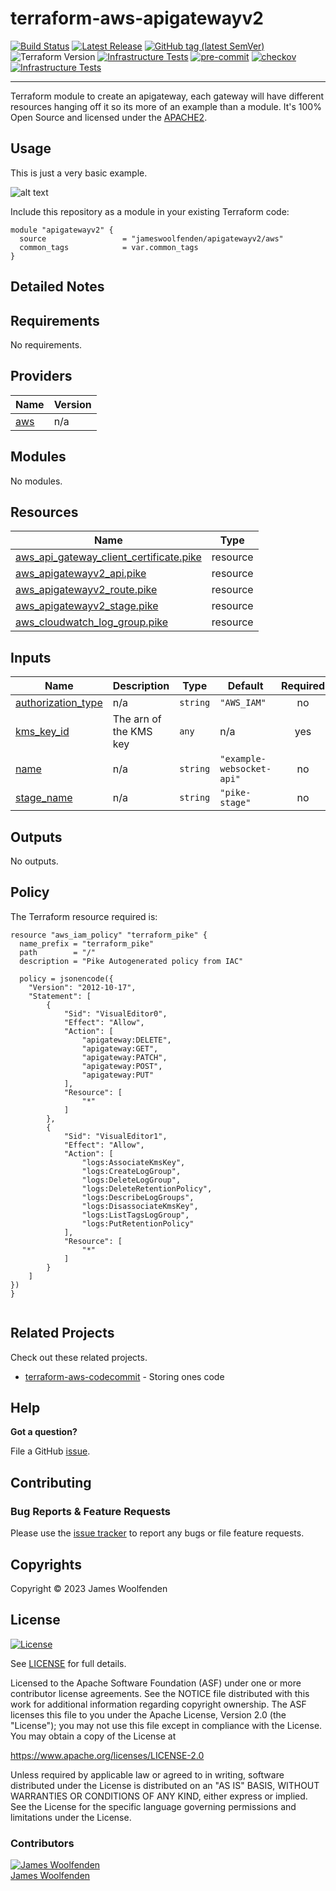 # terraform-aws-apigatewayv2

[![Build Status](https://github.com/JamesWoolfenden/terraform-aws-apigatewayv2/workflows/Verify/badge.svg?branch=master)](https://github.com/JamesWoolfenden/terraform-aws-apigatewayv2)
[![Latest Release](https://img.shields.io/github/release/JamesWoolfenden/terraform-aws-apigatewayv2.svg)](https://github.com/JamesWoolfenden/terraform-aws-apigatewayv2/releases/latest)
[![GitHub tag (latest SemVer)](https://img.shields.io/github/tag/JamesWoolfenden/terraform-aws-apigatewayv2.svg?label=latest)](https://github.com/JamesWoolfenden/terraform-aws-apigatewayv2/releases/latest)
![Terraform Version](https://img.shields.io/badge/tf-%3E%3D0.14.0-blue.svg)
[![Infrastructure Tests](https://www.bridgecrew.cloud/badges/github/JamesWoolfenden/terraform-aws-apigatewayv2/cis_aws)](https://www.bridgecrew.cloud/link/badge?vcs=github&fullRepo=JamesWoolfenden%2Fterraform-aws-apigatewayv2&benchmark=CIS+AWS+V1.2)
[![pre-commit](https://img.shields.io/badge/pre--commit-enabled-brightgreen?logo=pre-commit&logoColor=white)](https://github.com/pre-commit/pre-commit)
[![checkov](https://img.shields.io/badge/checkov-verified-brightgreen)](https://www.checkov.io/)
[![Infrastructure Tests](https://www.bridgecrew.cloud/badges/github/jameswoolfenden/terraform-aws-apigatewayv2/general)](https://www.bridgecrew.cloud/link/badge?vcs=github&fullRepo=JamesWoolfenden%2Fterraform-aws-apigatewayv2&benchmark=INFRASTRUCTURE+SECURITY)

---

Terraform module to create an apigateway, each gateway will have different resources hanging off it so its more of an example than a module. It's 100% Open Source and licensed under the [APACHE2](LICENSE).

## Usage

This is just a very basic example.

![alt text](./diagram/serverless.png)

Include this repository as a module in your existing Terraform code:

```hcl
module "apigatewayv2" {
  source                 = "jameswoolfenden/apigatewayv2/aws"
  common_tags            = var.common_tags
}
```

## Detailed Notes

<!-- BEGINNING OF PRE-COMMIT-TERRAFORM DOCS HOOK -->
## Requirements

No requirements.

## Providers

| Name | Version |
|------|---------|
| <a name="provider_aws"></a> [aws](#provider\_aws) | n/a |

## Modules

No modules.

## Resources

| Name | Type |
|------|------|
| [aws_api_gateway_client_certificate.pike](https://registry.terraform.io/providers/hashicorp/aws/latest/docs/resources/api_gateway_client_certificate) | resource |
| [aws_apigatewayv2_api.pike](https://registry.terraform.io/providers/hashicorp/aws/latest/docs/resources/apigatewayv2_api) | resource |
| [aws_apigatewayv2_route.pike](https://registry.terraform.io/providers/hashicorp/aws/latest/docs/resources/apigatewayv2_route) | resource |
| [aws_apigatewayv2_stage.pike](https://registry.terraform.io/providers/hashicorp/aws/latest/docs/resources/apigatewayv2_stage) | resource |
| [aws_cloudwatch_log_group.pike](https://registry.terraform.io/providers/hashicorp/aws/latest/docs/resources/cloudwatch_log_group) | resource |

## Inputs

| Name | Description | Type | Default | Required |
|------|-------------|------|---------|:--------:|
| <a name="input_authorization_type"></a> [authorization\_type](#input\_authorization\_type) | n/a | `string` | `"AWS_IAM"` | no |
| <a name="input_kms_key_id"></a> [kms\_key\_id](#input\_kms\_key\_id) | The arn of the KMS key | `any` | n/a | yes |
| <a name="input_name"></a> [name](#input\_name) | n/a | `string` | `"example-websocket-api"` | no |
| <a name="input_stage_name"></a> [stage\_name](#input\_stage\_name) | n/a | `string` | `"pike-stage"` | no |

## Outputs

No outputs.
<!-- END OF PRE-COMMIT-TERRAFORM DOCS HOOK -->

## Policy

<!-- BEGINNING OF PRE-COMMIT-PIKE DOCS HOOK -->
The Terraform resource required is:

```golang
resource "aws_iam_policy" "terraform_pike" {
  name_prefix = "terraform_pike"
  path        = "/"
  description = "Pike Autogenerated policy from IAC"

  policy = jsonencode({
    "Version": "2012-10-17",
    "Statement": [
        {
            "Sid": "VisualEditor0",
            "Effect": "Allow",
            "Action": [
                "apigateway:DELETE",
                "apigateway:GET",
                "apigateway:PATCH",
                "apigateway:POST",
                "apigateway:PUT"
            ],
            "Resource": [
                "*"
            ]
        },
        {
            "Sid": "VisualEditor1",
            "Effect": "Allow",
            "Action": [
                "logs:AssociateKmsKey",
                "logs:CreateLogGroup",
                "logs:DeleteLogGroup",
                "logs:DeleteRetentionPolicy",
                "logs:DescribeLogGroups",
                "logs:DisassociateKmsKey",
                "logs:ListTagsLogGroup",
                "logs:PutRetentionPolicy"
            ],
            "Resource": [
                "*"
            ]
        }
    ]
})
}


```
<!-- END OF PRE-COMMIT-PIKE DOCS HOOK -->

## Related Projects

Check out these related projects.

- [terraform-aws-codecommit](https://github.com/jameswoolfenden/terraform-aws-apigatewayv2) - Storing ones code

## Help

**Got a question?**

File a GitHub [issue](https://github.com/jameswoolfenden/terraform-aws-apigatewayv2/issues).

## Contributing

### Bug Reports & Feature Requests

Please use the [issue tracker](https://github.com/jameswoolfenden/terraform-aws-apigatewayv2/issues) to report any bugs or file feature requests.

## Copyrights

Copyright © 2023 James Woolfenden

## License

[![License](https://img.shields.io/badge/License-Apache%202.0-blue.svg)](https://opensource.org/licenses/Apache-2.0)

See [LICENSE](LICENSE) for full details.

Licensed to the Apache Software Foundation (ASF) under one
or more contributor license agreements. See the NOTICE file
distributed with this work for additional information
regarding copyright ownership. The ASF licenses this file
to you under the Apache License, Version 2.0 (the
"License"); you may not use this file except in compliance
with the License. You may obtain a copy of the License at

<https://www.apache.org/licenses/LICENSE-2.0>

Unless required by applicable law or agreed to in writing,
software distributed under the License is distributed on an
"AS IS" BASIS, WITHOUT WARRANTIES OR CONDITIONS OF ANY
KIND, either express or implied. See the License for the
specific language governing permissions and limitations
under the License.

### Contributors

[![James Woolfenden][jameswoolfenden_avatar]][jameswoolfenden_homepage]<br/>[James Woolfenden][jameswoolfenden_homepage]

[jameswoolfenden_homepage]: https://github.com/jameswoolfenden
[jameswoolfenden_avatar]: https://github.com/jameswoolfenden.png?size=150
